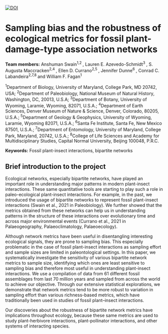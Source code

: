 [![DOI](https://zenodo.org/badge/425306566.svg)](https://zenodo.org/badge/latestdoi/425306566)

# Sampling bias and the robustness of ecological metrics for fossil plant-damage-type association networks #
**Team members:** Anshuman Swain<sup>1,2 </sup>, Lauren E. Azevedo-Schmidt<sup>3 </sup>, S. Augusta Maccracken<sup>2,4 </sup>, Ellen D. Currano<sup>2,5 </sup>, Jennifer Dunne<sup>6 </sup>, Conrad C. Labandeira<sup>2,7,8 </sup> and William F. Fagan<sup>1</sup>

<sup>1</sup>Department of Biology, University of Maryland, College Park, MD 20742, USA;
<sup>2</sup>Department of Paleobiology, National Museum of Natural History, Washington, DC, 20013, U.S.A; 
<sup>3</sup>Department of Botany, University of Wyoming, Laramie, Wyoming, 82071, U.S.A.;
<sup>4</sup>Department of Earth Sciences, Denver Museum of Nature & Science, Denver, Colorado, 80205, U.S.A.;
<sup>5</sup>Department of Geology & Geophysics, University of Wyoming, Laramie, Wyoming 82071, U.S.A.;
<sup>6</sup>Santa Fe Institute, Santa Fe, New Mexico 87501, U.S.A.;
<sup>7</sup>Department of Entomology, University of Maryland, College Park, Maryland, 20742, U.S.A.;
<sup>8</sup>College of Life Sciences and Academy for Multidisciplinary Studies, Capital Normal University, Beijing 100048, P.R.C.

**Keywords:** Fossil plant-insect interactions, bipartite networks



## Brief introduction to the project ##
Ecological networks, especially bipartite networks, have played an important role in understanding major patterns in modern plant-insect interactions.  These same quantitative tools are starting to play such a role in paleo-ecological plant-insect interactions. For example, in the past, we introduced the usage of bipartite networks to represent fossil plant-insect interactions (Swain et al., 2021 in Paleobiology). We further showed that the metrics obtained from these networks can help us in understanding patterns in the structure of these interactions over evolutionary time and across major environmental events (Currano et al., 2021 in Palaeogeography, Palaeoclimatology, Palaeoecology). 

Although network metrics have been useful in disentangling interesting ecological signals, they are prone to sampling bias. This especially problematic in the case of fossil plant-insect interactions as sampling effort and sample sizes are limited in paleontological settings. In this paper, we systematically investigate the sensitivity of various bipartite network metrics to sample size, identifying which ones are least sensitive to sampling bias and therefore most useful in understanding plant-insect interactions. We use a compilation of data from 61 different fossil assemblages from last 70 million years and sampled from across the world to achieve our objective. Through our extensive statistical explorations, we demonstrate that network metrics tend to be more robust to variation in sampling effort than various richness-based metrics, which have traditionally been used in studies of fossil plant–insect interactions. 

Our discoveries about the robustness of bipartite network metrics have implications throughout ecology, because these same metrics are used to study plant-herbivore interactions, plant-pollinator interactions, and other systems of interacting species.
